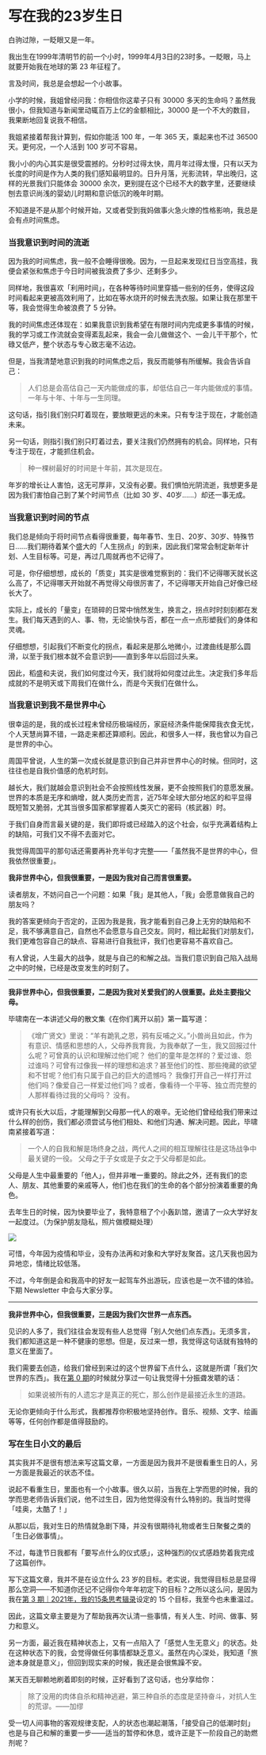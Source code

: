 # 写在我的23岁生日




白驹过隙，一眨眼又是一年。

我出生在1999年清明节的前一个小时，1999年4月3日的23时多。一眨眼，马上就要开始我在地球的第 23 年征程了。

言及时间，我总是会想起一个小故事。

小学的时候，我姐曾经问我：你相信你这辈子只有 30000 多天的生命吗？虽然我很小，但我知道与新闻里动辄百万上亿的金额相比，30000 是一个不大的数目，我果断地回复说我不相信。

我姐紧接着帮我计算到，假如你能活 100 年，一年 365 天，乘起来也不过 36500 天。更何况，一个人活到 100 岁可不容易。

我小小的内心其实是很受震撼的。分秒时过得太快，周月年过得太慢，只有以天为长度的时间是作为人类的我们感知最明显的。日升月落，光影流转，早出晚归，这样的光景我们只能体会 30000 余次，更别提在这个已经不大的数字里，还要继续刨去意识尚浅的婴幼儿时期和意识低沉的晚年时期。

不知道是不是从那个时候开始，又或者受到我妈做事火急火燎的性格影响，我总是会有点时间焦虑。

### 当我意识到时间的流逝

因为我的时间焦虑，我一般不会睡得很晚。因为，一旦起来发现红日当空高挂，我便会紧张和焦虑于今日时间被我浪费了多少、还剩多少。

同样地，我很喜欢「利用时间」，在各种等待时间里穿插一些别的任务，使得这段时间看起来更被高效利用了，比如在等水烧开的时候去洗衣服。如果让我在那里干等，我会觉得生命被浪费了 5 分钟。

我的时间焦虑还体现在：如果我意识到我希望在有限时间内完成更多事情的时候，我的学习或工作流就会变得紊乱起来，我会一会儿做做这个、一会儿干干那个，忙碌又低产，整个状态与专心致志毫不沾边。

但是，当我清楚地意识到我的时间焦虑之后，我反而能够有所缓解。我会告诉自己：

> 人们总是会高估自己一天内能做成的事，却低估自己一年内能做成的事情。一年与十年、十年与一生同理。
> 

这句话，指引我们别只盯着现在，要放眼更远的未来。只有专注于现在，才能创造未来。

另一句话，则指引我们别只盯着过去，要关注我们仍然拥有的机会。同样地，只有专注于现在，才能抓住机会。

> 种一棵树最好的时间是十年前，其次是现在。
> 

年岁的增长让人害怕，这无可厚非，又没有必要。我们惧怕光阴流逝，我想更多是因为我们害怕自己到了某个时间节点（比如 30 岁、40岁……）却还一事无成。

### 当我意识到时间的节点

我们总是倾向于将时间节点看得很重要，每年春节、生日、20岁、30岁、特殊节日……我们期待着某个盛大的「人生拐点」的到来，因此我们常常会制定新年计划、人生目标等。可是，再过几周就再也不记得了。

可是，你仔细想想，成长的「质变」其实是很难觉察到的：我们不记得哪天就长这么高了，不记得哪天开始就不再觉得父母很厉害了，不记得哪天开始自己好像已经长大了。

实际上，成长的「量变」在琐碎的日常中悄然发生，换言之，拐点时时刻刻都在发生。我们每天遇到的人、事、物，无论愉快与否，都在一点一点形塑我们的身体和灵魂。

仔细想想，引起我们不断变化的拐点，看起来是那么地微小，过渡曲线是那么圆滑，以至于我们根本就不会意识到——直到多年以后回过头来。

因此，稻盛和夫说，我们如何度过今天，我们就将如何度过此生。决定我们多年后成就的不是明天或下周我们在做什么，而是今天我们在做什么。

### 当我意识到我不是世界中心

很幸运的是，我的成长过程未曾经历极端经历，家庭经济条件能保障我衣食无忧，个人天慧尚算不错，一路走来都还算顺利。因此，和很多人一样，我也曾以为自己是世界的中心。

周国平曾说，人生的第一次成长就是意识到自己并非世界中心的时候。但同时，这往往也是自我价值感的危机时刻。

越长大，我们就越会意识到社会不会按照线性发展，更不会按照我们的意愿发展。世界的本质是无序和熵增，就人类历史而言，近75年全球大部分地区的和平显得既短暂又脆弱，尤其当很多国家都掌握着人类灭亡的密码（核武器）时。

于我们自身而言最关键的是，我们即将或已经踏入的这个社会，似乎充满着结构上的缺陷，可我们又不得不去面对它。

我觉得周国平的那句话还需要再补充半句才完整——「虽然我不是世界的中心，但我依然很重要」。

**我非世界中心，但我很重要，一是因为我对自己而言很重要。**

读者朋友，不妨问自己一个问题：如果「我」是其他人，「我」会愿意做我自己的朋友吗？

我的答案更倾向于否定的，正因为我是我，我才能看到自己身上无穷的缺陷和不足，我不够满意自己，自然也不会愿意与自己交友。同时，相比起我们对朋友们，我们更难包容自己的缺点、容易进行自我批评，我们也更容易不喜欢自己。

有人曾说，人生最大的战争，就是与自己的和解之战。当我们意识到自己陷入战局之中的时候，已经是改变发生的时刻了。

---

**我非世界中心，但我很重要，二是因为我对关爱我们的人很重要。此处主要指父母。**

毕啸南在一本讲述父母的散文集《在你们离开以前》第一篇写道：

> 《增广贤文》里说：“羊有跪乳之恩，鸦有反哺之义。”小兽尚且如此，作为有意识、情感和思想的人，父母养我育我，为我奉献了一生，我又回报过什么呢？可曾真的认识和理解过他们呢？
他们的童年是怎样的？爱过谁、怨过谁吗？可曾有过像我一样的理想和追求？甚至他们的性、那些掩藏的欲望和不甘呢？他们有只属于自己的巨大的遗憾吗？
我像打开自己一样打开过他们吗？像爱自己一样爱过他们吗？或者，像看待一个平等、独立而完整的人那样看待过我的父母吗？
没有。
> 

或许只有长大以后，才能理解到父母那一代人的艰辛。无论他们曾经给我们带来过什么样的创伤，我们都必须尝试与他们相处、和他们沟通、解决问题。因此，毕啸南紧接着写道：

> 一个人的自我和解是场终身之战，两代人之间的相互理解往往是这场战争中最关键的一役。
父母之于子女或是子女之于父母都是如此。
> 

父母是人生中最重要的「他人」，但并非唯一重要的。除此之外，还有我们的恋人、朋友、其他重要的亲戚等人，他们也在我们的生命的各个部分扮演着重要的角色。

去年生日的时候，因为快要毕业了，我特意租了个小轰趴馆，邀请了一众大学好友一起度过。（为保护朋友隐私，照片做模糊处理）

![](https://s2.loli.net/2022/06/29/5bIpwTns3c2zSmU.png)

可惜，今年因为疫情和毕业，没有办法再和对象和大学好友聚首。这几天我也因为异地恋，情绪比较低落。

不过，今年倒是会和我高中的好友一起驾车外出游玩，应该也是一次不错的体验。下期 Newsletter 中会与大家分享。

---

**我非世界中心，但我很重要，三是因为我们欠世界一点东西。**

见识的人多了，我们往往会发现有些人总觉得「别人欠他们点东西」。无须多言，我们都知道这是一种不健康的思想。但是，反过来一想，我觉得这句话就有独特的意义在里面了。

我们需要去创造，给我们曾经到来过的这个世界留下点什么，这就是所谓「我们欠世界的东西」。我在[第 0 期](https://deskside.zhubai.love/posts/2083788264355344384)的时候就分享过一句让我觉得十分振聋发聩的话：

> 如果说被所有的人遗忘才是真正的死亡，那么创作是最接近永生的道路。
> 

无论你更倾向于什么形式，我都推荐你积极地坚持创作。音乐、视频、文字、绘画等等，任何创作都是值得鼓励的。

### 写在生日小文的最后

其实我并不是很有想法来写这篇文章，一方面是因为我并不是很看重生日的人，另一方面是我最近的状态不佳。

说起不看重生日，里面也有一个小故事。很久以前，当我在上学而思的时候，我的学而思老师告诉我们说，他不过生日，因为他觉得没有什么特别的。我当时觉得「哇奥，太酷了！」

从那以后，我对生日的热情就急剧下降，并没有很期待礼物或者生日聚餐之类的「生日必做事情」。

不过，每逢节日我都有「要写点什么的仪式感」，这种强烈的仪式感趋势着我完成了这篇创作。

写下这篇文章，我并不是在设立什么 23 岁的目标。老实说，我觉得目标总是显得那么空洞——不知道你还记不记得你今年年初定下的目标？之所以这么问，是因为我在[第 3 期｜2021年，我的15条思考辑录](https://deskside.zhubai.love/posts/2091399712439152640)设定的 15 个目标，我至今也未重温过。

因此，这篇文章主要是为了帮助我再次认清一些事情，有关人生、时间、做事、努力和意义。

另一方面，最近我在精神状态上，又有一点陷入了「感觉人生无意义」的状态。处在这种状态下的我，会觉得做任何事情都缺乏意义。虽然在内心深处，我知道「旅途本身就是意义」，但回到现实来的时候，我还是会很焦躁不安。

某天百无聊赖地刷着即刻的时候，正好看到了这句话，也分享给你：

> 除了没用的肉体自杀和精神逃避，第三种自杀的态度是坚持奋斗，对抗人生的荒谬。——加缪
> 

受一切人间事物的客观规律支配，人的状态也潮起潮落，「接受自己的低潮时刻」也是与自己和解的重要一步——适当的暂停和休息，或许正是下一阶段自己的助燃剂呢？